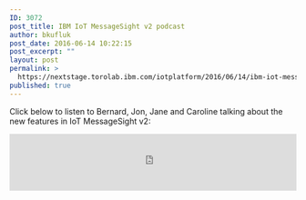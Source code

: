```yaml
---
ID: 3072
post_title: IBM IoT MessageSight v2 podcast
author: bkufluk
post_date: 2016-06-14 10:22:15
post_excerpt: ""
layout: post
permalink: >
  https://nextstage.torolab.ibm.com/iotplatform/2016/06/14/ibm-iot-messagesight-v2-podcast/
published: true
---
```

<p>Click below to listen to Bernard, Jon, Jane and Caroline talking about the new features in IoT MessageSight v2:</p>

<iframe width="100%" height="100" id="audio_iframe" src="https://www.podbean.com/media/player/bzrb8-5ffc02?skin=104" frameborder="0" scrolling="no"></iframe>